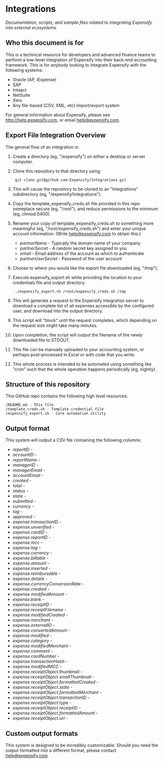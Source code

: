 Integrations
============
*Documentation, scripts, and sample files related to integrating Expensify into external ecosystems.*

Who this document is for
------------------------
This is a technical resource for developers and advanced finance teams to perform a low-level integration of Expensify into their back-end accounting framework.  This is for anybody looking to integrate Expensify with the following systems:

* Oracle (AP, iExpense)
* SAP
* Intaact
* NetSuite
* Xero
* Any file-based (CSV, XML, etc) import/export system

For general information about Expensify, please see http://help.expensify.com, or email help@expensify.com.

Export File Integration Overview
--------------------------------
The general flow of an integration is:

1. Create a directory (eg, "/expensify") on either a desktop or server computer.

2. Clone this repository to that directory using:

        git clone git@github.com:Expensify/Integrations.git

3. This will cause the repository to be cloned to an "Integrations" subdirectory (eg, "/expensify/Integrations").

4. Copy the template_expensify_creds.sh file provided in this repo someplace secure (eg, "/root"), and reduce permissions to the minimum (eg, chmod 0400).

5. Rename your copy of template_expensify_creds.sh to something more meaningful (eg, "/root/expensify_creds.sh") and enter your unique account information:  (Write help@expensify.com to obtain this.)
    * *partnerName* - Typically the domain name of your company
    * *partnerSecret* - A random secret key assigned to you
    * *email* - Email address of the account as which to authenticate
    * *partnerUserSecret* - Password of the user account


6. Choose to where you would like the export file downloaded (eg, "/tmp").

7. Execute expensify_export.sh while providing the location to your credentials file and output directory:

        ./expensify_export.sh /root/expensify_creds.sh /tmp

8. This will generate a request to the Expensify integration server to download a complete list of all expenses accessible by the configured user, and download into the output directory.

9. This script will "block" until the request completes, which depending on the request size might take many minutes.

10. Upon completion, the script will output the filename of the newly downloaded file to STDOUT.

11. This file can be manually uploaded to your accounting system, or perhaps post-processed in Excel or with code that you write.

12. This whole process is intended to be automated using something like "cron" such that the whole operation happens periodically (eg, nightly).


Structure of this repository
----------------------------
This GitHub repo contains the following high level resources:

    /README.md - This file
    /template_creds.sh - Template credential file
    /expensify_export.sh - Core automation utility

Output format
-------------
This system will output a CSV file containing the following columns:

* *reportID* -
* *accountID* -
* *reportName* -
* *managerID* -
* *managerEmail* -
* *accountEmail* -
* *created* -
* *total* -
* *status* -
* *state* -
* *submitted* -
* *currency* -
* *tag* -
* *approved* -
* *expense.transactionID* -
* *expense.unverified* -
* *expense.cardID* -
* *expense.reportID* -
* *expense.mcc* -
* *expense.tag* -
* *expense.currency* -
* *expense.billable* -
* *expense.amount* -
* *expense.inserted* -
* *expense.reimbursable* -
* *expense.details* -
* *expense.currencyConversionRate* -
* *expense.created* -
* *expense.modifiedAmount* -
* *expense.bank* -
* *expense.receiptID* -
* *expense.receiptFilename* -
* *expense.modifiedCreated* -
* *expense.merchant* -
* *expense.externalID* -
* *expense.convertedAmount* -
* *expense.modified* -
* *expense.category* -
* *expense.modifiedMerchant* -
* *expense.comment* -
* *expense.cardNumber* -
* *expense.transactionHash* -
* *expense.modifiedMCC* -
* *expense.receiptObject.thumbnail* -
* *expense.receiptObject.smallThumbnail* -
* *expense.receiptObject.formattedCreated* -
* *expense.receiptObject.state* -
* *expense.receiptObject.formattedMerchant* -
* *expense.receiptObject.transactionID* -
* *expense.receiptObject.type* -
* *expense.receiptObject.receiptID* -
* *expense.receiptObject.formattedAmount* -
* *expense.receiptObject.url* -

Custom output formats
---------------------
This system is designed to be incredibly customizable.  Should you need the output formatted into a different format, please contact help@expensify.com.
